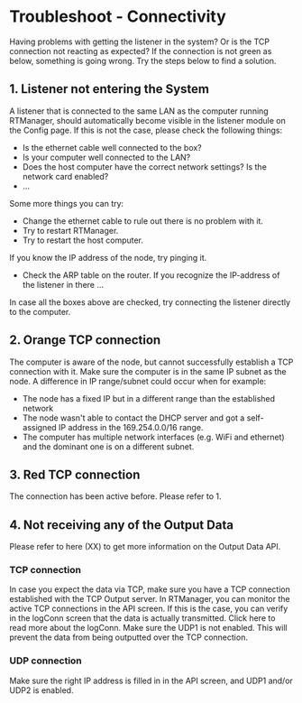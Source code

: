 # Troubleshoot - Connectivity
Having problems with getting the listener in the system? Or is the TCP connection not reacting as expected?
If the connection is not green as below, something is going wrong.  Try the steps below to find a solution.

## 1. Listener not entering the System
A listener that is connected to the same LAN as the computer running RTManager, should automatically become visible in the listener module on the Config page.
If this is not the case, please check the following things:
- Is the ethernet cable well connected to the box?
- Is your computer well connected to the LAN?
- Does the host computer have the correct network settings? Is the network card enabled?
- ...

Some more things you can try:
- Change the ethernet cable to rule out there is no problem with it.
- Try to restart RTManager.
- Try to restart the host computer.

If you know the IP address of the node, try pinging it.
- Check the ARP table on the router. If you recognize the IP-address of the listener in there ...

In case all the boxes above are checked, try connecting the listener directly to the computer.


## 2. Orange TCP connection
The computer is aware of the node, but cannot successfully establish a TCP connection with it.
Make sure the computer is in the same IP subnet as the node.
A difference in IP range/subnet could occur when for example:
- The node has a fixed IP but in a different range than the established network
- The node wasn't able to contact the DHCP server and got a self-assigned IP address in the 169.254.0.0/16 range.
- The computer has multiple network interfaces (e.g. WiFi and ethernet) and the dominant one is on a different subnet.

## 3. Red TCP connection
The connection has been active before. Please refer to 1.

## 4. Not receiving any of the Output Data
Please refer to here (XX) to get more information on the Output Data API.
### TCP connection
In case you expect the data via TCP, make sure you have a TCP connection established with the TCP Output server. In RTManager, you can monitor the active TCP connections in the API screen.
If this is the case, you can verify in the logConn screen that the data is actually transmitted. Click here to read more about the logConn.
Make sure the UDP1 is not enabled. This will prevent the data from being outputted over the TCP connection.

### UDP connection
Make sure the right IP address is filled in in the API screen, and UDP1 and/or UDP2 is enabled.
